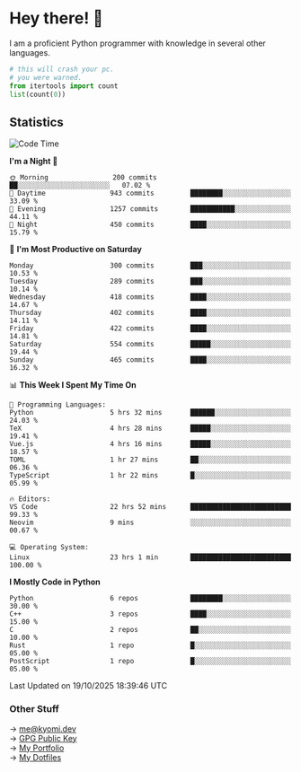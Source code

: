 # Hey there! 👋

I am a proficient Python programmer with knowledge in several other languages.

```py
# this will crash your pc.
# you were warned.
from itertools import count
list(count(0))
```

## Statistics
<!--START_SECTION:waka-->
![Code Time](http://img.shields.io/badge/Code%20Time-1%2C999%20hrs%2047%20mins-blue)

**I'm a Night 🦉** 

```text
🌞 Morning                200 commits         ██░░░░░░░░░░░░░░░░░░░░░░░   07.02 % 
🌆 Daytime                943 commits         ████████░░░░░░░░░░░░░░░░░   33.09 % 
🌃 Evening                1257 commits        ███████████░░░░░░░░░░░░░░   44.11 % 
🌙 Night                  450 commits         ████░░░░░░░░░░░░░░░░░░░░░   15.79 % 
```
📅 **I'm Most Productive on Saturday** 

```text
Monday                   300 commits         ███░░░░░░░░░░░░░░░░░░░░░░   10.53 % 
Tuesday                  289 commits         ███░░░░░░░░░░░░░░░░░░░░░░   10.14 % 
Wednesday                418 commits         ████░░░░░░░░░░░░░░░░░░░░░   14.67 % 
Thursday                 402 commits         ████░░░░░░░░░░░░░░░░░░░░░   14.11 % 
Friday                   422 commits         ████░░░░░░░░░░░░░░░░░░░░░   14.81 % 
Saturday                 554 commits         █████░░░░░░░░░░░░░░░░░░░░   19.44 % 
Sunday                   465 commits         ████░░░░░░░░░░░░░░░░░░░░░   16.32 % 
```


📊 **This Week I Spent My Time On** 

```text
💬 Programming Languages: 
Python                   5 hrs 32 mins       ██████░░░░░░░░░░░░░░░░░░░   24.03 % 
TeX                      4 hrs 28 mins       █████░░░░░░░░░░░░░░░░░░░░   19.41 % 
Vue.js                   4 hrs 16 mins       █████░░░░░░░░░░░░░░░░░░░░   18.57 % 
TOML                     1 hr 27 mins        ██░░░░░░░░░░░░░░░░░░░░░░░   06.36 % 
TypeScript               1 hr 22 mins        █░░░░░░░░░░░░░░░░░░░░░░░░   05.99 % 

🔥 Editors: 
VS Code                  22 hrs 52 mins      █████████████████████████   99.33 % 
Neovim                   9 mins              ░░░░░░░░░░░░░░░░░░░░░░░░░   00.67 % 

💻 Operating System: 
Linux                    23 hrs 1 min        █████████████████████████   100.00 % 
```

**I Mostly Code in Python** 

```text
Python                   6 repos             ████████░░░░░░░░░░░░░░░░░   30.00 % 
C++                      3 repos             ████░░░░░░░░░░░░░░░░░░░░░   15.00 % 
C                        2 repos             ██░░░░░░░░░░░░░░░░░░░░░░░   10.00 % 
Rust                     1 repo              █░░░░░░░░░░░░░░░░░░░░░░░░   05.00 % 
PostScript               1 repo              █░░░░░░░░░░░░░░░░░░░░░░░░   05.00 % 
```




 Last Updated on 19/10/2025 18:39:46 UTC
<!--END_SECTION:waka-->

### Other Stuff

→ [me@kyomi.dev](mailto:me@kyomi.dev)\
→ [GPG Public Key](https://github.com/bitterteriyaki.gpg)\
→ [My Portfolio](https://kyomi.dev)\
→ [My Dotfiles](https://github.com/bitterteriyaki/dotfiles)
